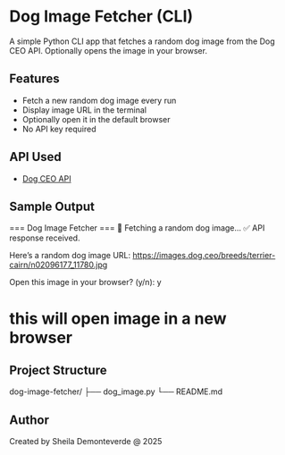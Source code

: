 # Dog Image Fetcher (CLI)

A simple Python CLI app that fetches a random dog image from the Dog CEO API. Optionally opens the image in your browser.

## Features

- Fetch a new random dog image every run
- Display image URL in the terminal
- Optionally open it in the default browser
- No API key required

## API Used

- [Dog CEO API](https://dog.ceo/api)

## Sample Output
=== Dog Image Fetcher ===
🐾 Fetching a random dog image...
✅ API response received.

Here’s a random dog image URL:
https://images.dog.ceo/breeds/terrier-cairn/n02096177_11780.jpg

Open this image in your browser? (y/n): y       
# this will open image in a new browser

## Project Structure
dog-image-fetcher/
├── dog_image.py
└── README.md

## Author
Created by Sheila Demonteverde @ 2025